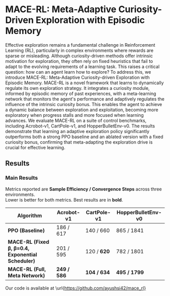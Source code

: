 # MACE-RL: Meta-Adaptive Curiosity-Driven Exploration with Episodic Memory

Effective exploration remains a fundamental challenge in Reinforcement Learning (RL), particularly in complex environments where rewards are sparse or misleading. Although curiosity-driven methods offer intrinsic motivation for exploration, they often rely on fixed heuristics that fail to adapt to the evolving requirements of a learning task. This raises a critical question: how can an agent learn how to explore? To address this, we introduce MACE-RL: Meta-Adaptive Curiosity-driven Exploration with Episodic Memory. MACE-RL is a novel framework that learns to dynamically regulate its own exploration strategy. It integrates a curiosity module, informed by episodic memory of past experiences, with a meta-learning network that monitors the agent's performance and adaptively regulates the influence of the intrinsic curiosity bonus. This enables the agent to achieve a dynamic balance between exploration and exploitation, becoming more exploratory when progress stalls and more focused when learning advances. We evaluate MACE-RL on a suite of control benchmarks, including Acrobot-v1, CartPole-v1, and HopperBulletEnv-v0. The results demonstrate that learning an adaptive exploration policy significantly outperforms both a strong PPO baseline and an ablated version with a fixed curiosity bonus, confirming that meta-adapting the exploration drive is crucial for effective learning.

## Results

### Main Results

Metrics reported are **Sample Efficiency / Convergence Steps** across three environments.  
Lower is better for both metrics. Best results are in **bold**.

| Algorithm                                                   | Acrobot-v1     | CartPole-v1     | HopperBulletEnv-v0 |
|-------------------------------------------------------------|----------------|-----------------|---------------------|
| **PPO (Baseline)**                                          | 186 / 617      | 140 / 660       | 865 / 1841          |
| **MACE-RL (Fixed β, β=0.4, Exponential Scheduler)**         | 201 / 595      | 120 / **620**   | 782 / 1801          |
| **MACE-RL (Full, Meta Network)**                            | **249 / 586**  | **104 / 634**   | **495 / 1799**      |


Our code is available at \url{https://github.com/ayushsi42/mace_rl}